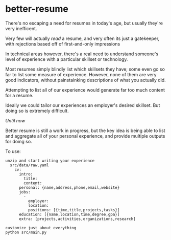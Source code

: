 better-resume
=============

There's no escaping a need for resumes in today's age, but usually they're very
inefficent.

Very few will actually *read* a resume, and very often its just a gatekeeper,
with rejections based off of first-and-only impressions

In technical areas however, there's a real need to understand someone's level of
experience with a particular skillset or technology. 

Most resumes simply blindly list which skillsets they have; some even go so far
to list some measure of experience. However, none of them are very good
indicators, without painstainking descriptions of what you actually did.

Attempting to list all of our experience would generate far too much content for
a resume.

Ideally we could tailor our experiences an employer's desired skillset. But
doing so is extremely difficult.

*Until now*

Better resume is still a work in progress, but the key idea is being able to
list and aggregate all of your personal experience, and provide multiple outputs
for doing so.

To use:

    unzip and start writing your experience
      src/data/raw.yaml
        cv:
          intro:
            title:
            content:
          personal: {name,address,phone,email,website}
          jobs: 
            -
              employer:
              location:
              positions: [{time,title,projects,tasks}]
          education: [{name,location,time,degree,gpa}]
          extra: [projects,activities,organizations,research]

    customize just about everything
    python src/main.py
